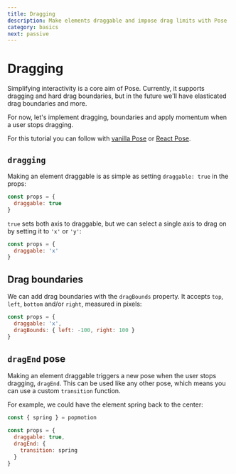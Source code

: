 ```yaml
---
title: Dragging
description: Make elements draggable and impose drag limits with Pose
category: basics
next: passive
---
```


# Dragging

Simplifying interactivity is a core aim of Pose. Currently, it supports dragging and hard drag boundaries, but in the future we'll have elasticated drag boundaries and more.

For now, let's implement dragging, boundaries and apply momentum when a user stops dragging.

For this tutorial you can follow with [vanilla Pose](https://codepen.io/popmotion/pen/RMVKRM?editors=0010) or [React Pose](https://codepen.io/popmotion/pen/zWwNKK?editors=0010).

## `dragging`

Making an element draggable is as simple as setting `draggable: true` in the props:

```javascript
const props = {
  draggable: true
}
```

<CodePen id="OvmWZG" />

`true` sets both axis to draggable, but we can select a single axis to drag on by setting it to `'x'` or `'y'`:

```javascript
const props = {
  draggable: 'x'
}
```

<CodePen id="BrRpPe" />

## Drag boundaries

We can add drag boundaries with the `dragBounds` property. It accepts `top`, `left`, `bottom` and/or `right`, measured in pixels:

```javascript
const props = {
  draggable: 'x',
  dragBounds: { left: -100, right: 100 }
}
```

<CodePen id="RMVKYq" />

## `dragEnd` pose

Making an element draggable triggers a new pose when the user stops dragging, `dragEnd`. This can be used like any other pose, which means you can use a custom `transition` function.

For example, we could have the element spring back to the center:

```javascript
const { spring } = popmotion

const props = {
  draggable: true,
  dragEnd: {
    transition: spring
  }
}
```

<CodePen id="xWdqLy" />
